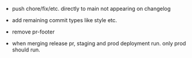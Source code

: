 - push chore/fix/etc. directly to main not appearing on changelog
- add remaining commit types like style etc.

- remove pr-footer
- when merging release pr, staging and prod deployment run. only prod should run.
